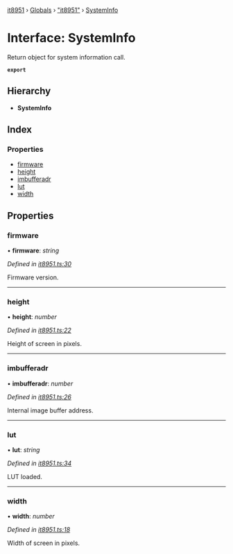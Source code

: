 [it8951](../README.md) › [Globals](../globals.md) › ["it8951"](../modules/_it8951_.md) › [SystemInfo](_it8951_.systeminfo.md)

# Interface: SystemInfo

Return object for system information call.

**`export`** 

## Hierarchy

* **SystemInfo**

## Index

### Properties

* [firmware](_it8951_.systeminfo.md#firmware)
* [height](_it8951_.systeminfo.md#height)
* [imbufferadr](_it8951_.systeminfo.md#imbufferadr)
* [lut](_it8951_.systeminfo.md#lut)
* [width](_it8951_.systeminfo.md#width)

## Properties

###  firmware

• **firmware**: *string*

*Defined in [it8951.ts:30](https://github.com/gnzzz/IT8951/blob/fd2b990/lib/it8951.ts#L30)*

Firmware version.

___

###  height

• **height**: *number*

*Defined in [it8951.ts:22](https://github.com/gnzzz/IT8951/blob/fd2b990/lib/it8951.ts#L22)*

Height of screen in pixels.

___

###  imbufferadr

• **imbufferadr**: *number*

*Defined in [it8951.ts:26](https://github.com/gnzzz/IT8951/blob/fd2b990/lib/it8951.ts#L26)*

Internal image buffer address.

___

###  lut

• **lut**: *string*

*Defined in [it8951.ts:34](https://github.com/gnzzz/IT8951/blob/fd2b990/lib/it8951.ts#L34)*

LUT loaded.

___

###  width

• **width**: *number*

*Defined in [it8951.ts:18](https://github.com/gnzzz/IT8951/blob/fd2b990/lib/it8951.ts#L18)*

Width of screen in pixels.
